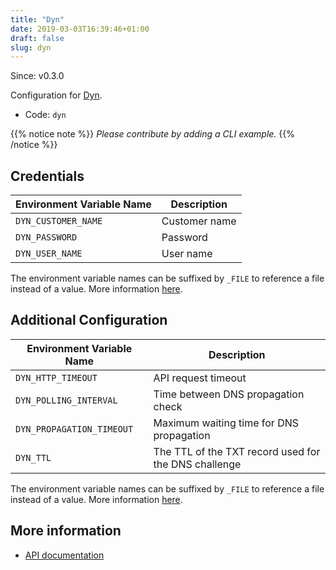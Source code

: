 ```yaml
---
title: "Dyn"
date: 2019-03-03T16:39:46+01:00
draft: false
slug: dyn
---
```


<!-- THIS DOCUMENTATION IS AUTO-GENERATED. PLEASE DO NOT EDIT. -->
<!-- providers/dns/dyn/dyn.toml -->
<!-- THIS DOCUMENTATION IS AUTO-GENERATED. PLEASE DO NOT EDIT. -->

Since: v0.3.0

Configuration for [Dyn](https://dyn.com/).


<!--more-->

- Code: `dyn`

{{% notice note %}}
_Please contribute by adding a CLI example._
{{% /notice %}}




## Credentials

| Environment Variable Name | Description |
|-----------------------|-------------|
| `DYN_CUSTOMER_NAME` | Customer name |
| `DYN_PASSWORD` | Password |
| `DYN_USER_NAME` | User name |

The environment variable names can be suffixed by `_FILE` to reference a file instead of a value.
More information [here](/lego/dns/#configuration-and-credentials).


## Additional Configuration

| Environment Variable Name | Description |
|--------------------------------|-------------|
| `DYN_HTTP_TIMEOUT` | API request timeout |
| `DYN_POLLING_INTERVAL` | Time between DNS propagation check |
| `DYN_PROPAGATION_TIMEOUT` | Maximum waiting time for DNS propagation |
| `DYN_TTL` | The TTL of the TXT record used for the DNS challenge |

The environment variable names can be suffixed by `_FILE` to reference a file instead of a value.
More information [here](/lego/dns/#configuration-and-credentials).




## More information

- [API documentation](https://help.dyn.com/rest/)

<!-- THIS DOCUMENTATION IS AUTO-GENERATED. PLEASE DO NOT EDIT. -->
<!-- providers/dns/dyn/dyn.toml -->
<!-- THIS DOCUMENTATION IS AUTO-GENERATED. PLEASE DO NOT EDIT. -->
